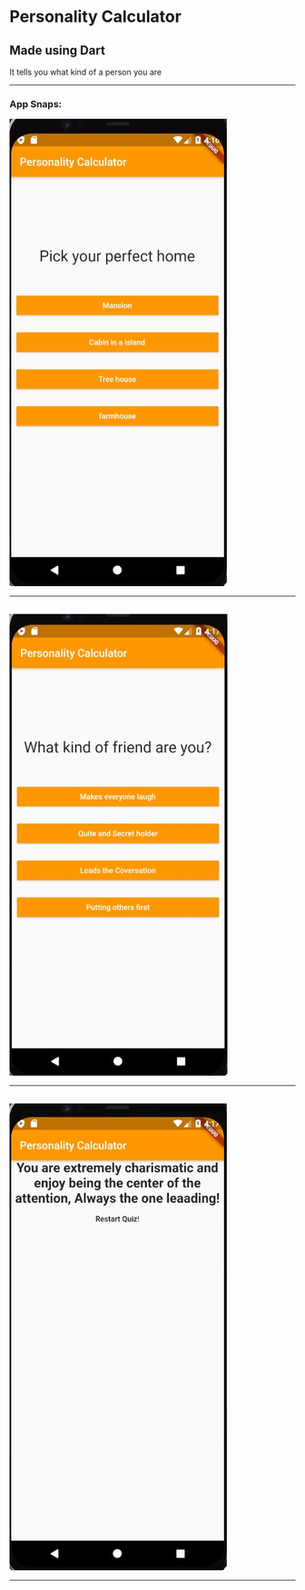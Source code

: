 <h1>Personality Calculator </h1>
<h2>Made using Dart</h2>
<p> It tells you what kind of a person you are</p> 
<hr>
<h3>App Snaps:</h3>
<img src="/Images/1.jpg" alt="Could not load image" style="max-width:100%;">
<br>
<hr>
<br>
<img src="/Images/2.jpg" alt="Could not load image" style="max-width:100%;">
<br>
<hr>
<br>
<img src="/Images/3.jpg" alt="Could not load image" style="max-width:100%;">
<br>
<hr>
<br>
